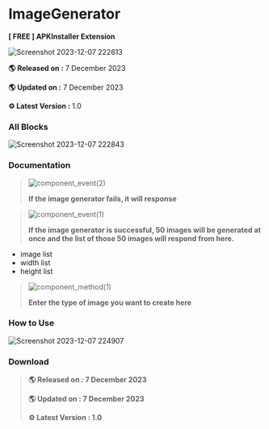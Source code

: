 # ImageGenerator


**[ FREE ] APKInstaller Extension** 

![Screenshot 2023-12-07 222613](https://github.com/R2Storeapp/ImageGenerator/assets/147613731/b07c4dbe-982a-4560-ad8b-43f74047d7ea)


**🌎 Released on :** 7 December 2023

**🌎 Updated on :** 7 December 2023

**⚙️ Latest Version :** 1.0


### All Blocks

![Screenshot 2023-12-07 222843](https://github.com/R2Storeapp/ImageGenerator/assets/147613731/1a366e33-fc33-41ce-9ffe-7577b24d2a49)

 ### Documentation

> ![component_event(2)](https://github.com/R2Storeapp/ImageGenerator/assets/147613731/293a619f-94e2-42bb-b63d-716d11b4034a)
> 
> **If the image generator fails, it will response**

> ![component_event(1)](https://github.com/R2Storeapp/ImageGenerator/assets/147613731/45c7f85b-dc5a-4905-abf6-6336a85866b6)
> 
> **If the image generator is successful, 50 images will be generated at once and the list of those 50 images will respond from here.**

- image list 
- width list 
- height list 

> ![component_method(1)](https://github.com/R2Storeapp/ImageGenerator/assets/147613731/35096bbd-d690-4c7c-8f40-b4563d75b34b)
> 
> **Enter the type of image you want to create here**


### How to Use

![Screenshot 2023-12-07 224907](https://github.com/R2Storeapp/ImageGenerator/assets/147613731/bb05ebd5-2d11-4002-a55b-a1351e57e9c7)

### Download

> **🌎 Released on : 7 December 2023**
> 
> ****🌎 Updated on :** 7 December 2023**
> 
> ****⚙️ Latest Version :** 1.0**
>
